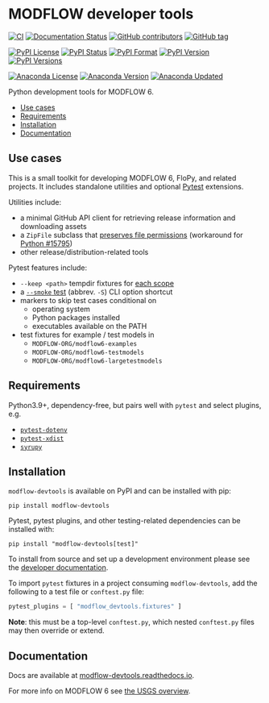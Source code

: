 # MODFLOW developer tools

[![CI](https://github.com/MODFLOW-ORG/modflow-devtools/actions/workflows/ci.yml/badge.svg)](https://github.com/MODFLOW-ORG/modflow-devtools/actions/workflows/ci.yml)
[![Documentation Status](https://readthedocs.org/projects/modflow-devtools/badge/?version=latest)](https://modflow-devtools.readthedocs.io/en/latest/?badge=latest)
[![GitHub contributors](https://img.shields.io/github/contributors/MODFLOW-ORG/modflow-devtools)](https://img.shields.io/github/contributors/MODFLOW-ORG/modflow-devtools)
[![GitHub tag](https://img.shields.io/github/tag/MODFLOW-ORG/modflow-devtools.svg)](https://github.com/MODFLOW-ORG/modflow-devtools/tags/latest)

[![PyPI License](https://img.shields.io/pypi/l/modflow-devtools)](https://pypi.python.org/pypi/modflow-devtools)
[![PyPI Status](https://img.shields.io/pypi/status/modflow-devtools.png)](https://pypi.python.org/pypi/modflow-devtools)
[![PyPI Format](https://img.shields.io/pypi/format/modflow-devtools)](https://pypi.python.org/pypi/modflow-devtools)
[![PyPI Version](https://img.shields.io/pypi/v/modflow-devtools.png)](https://pypi.python.org/pypi/modflow-devtools)
[![PyPI Versions](https://img.shields.io/pypi/pyversions/modflow-devtools.png)](https://pypi.python.org/pypi/modflow-devtools)

[![Anaconda License](https://anaconda.org/conda-forge/modflow-devtools/badges/license.svg)](https://anaconda.org/conda-forge/modflow-devtools/badges/license.svg)
[![Anaconda Version](https://anaconda.org/conda-forge/modflow-devtools/badges/version.svg)](https://anaconda.org/conda-forge/modflow-devtools)
[![Anaconda Updated](https://anaconda.org/conda-forge/modflow-devtools/badges/latest_release_date.svg)](https://anaconda.org/conda-forge/modflow-devtools)

<!-- START doctoc generated TOC please keep comment here to allow auto update -->
<!-- DON'T EDIT THIS SECTION, INSTEAD RE-RUN doctoc TO UPDATE -->

Python development tools for MODFLOW 6.

- [Use cases](#use-cases)
- [Requirements](#requirements)
- [Installation](#installation)
- [Documentation](#documentation)

<!-- END doctoc generated TOC please keep comment here to allow auto update -->

## Use cases

This is a small toolkit for developing MODFLOW 6, FloPy, and related projects. It includes standalone utilities and optional [Pytest](https://github.com/pytest-dev/pytest) extensions.

Utilities include:

* a minimal GitHub API client for retrieving release information and downloading assets
* a `ZipFile` subclass that [preserves file permissions](https://stackoverflow.com/questions/39296101/python-zipfile-removes-execute-permissions-from-binaries) (workaround for [Python #15795](https://bugs.python.org/issue15795))
* other release/distribution-related tools

Pytest features include:

- `--keep <path>` tempdir fixtures for [each scope](https://docs.pytest.org/en/stable/how-to/fixtures.html#scope-sharing-fixtures-across-classes-modules-packages-or-session)
- a [`--smoke` test](https://en.wikipedia.org/wiki/Smoke_testing_(software)) (abbrev. `-S`) CLI option shortcut
- markers to skip test cases conditional on
  - operating system
  - Python packages installed
  - executables available on the PATH
- test fixtures for example / test models in
  - `MODFLOW-ORG/modflow6-examples`
  - `MODFLOW-ORG/modflow6-testmodels`
  - `MODFLOW-ORG/modflow6-largetestmodels`

## Requirements

Python3.9+, dependency-free, but pairs well with `pytest` and select plugins, e.g.

- [`pytest-dotenv`](https://github.com/quiqua/pytest-dotenv)
- [`pytest-xdist`](https://github.com/pytest-dev/pytest-xdist)
- [`syrupy`](https://github.com/tophat/syrupy)

## Installation

`modflow-devtools` is available on PyPI and can be installed with pip:

```shell
pip install modflow-devtools
```

Pytest, pytest plugins, and other testing-related dependencies can be installed with:

```shell
pip install "modflow-devtools[test]"
```

To install from source and set up a development environment please see the [developer documentation](DEVELOPER.md).

To import `pytest` fixtures in a project consuming `modflow-devtools`, add the following to a test file or `conftest.py` file:

```python
pytest_plugins = [ "modflow_devtools.fixtures" ]
```

**Note**: this must be a top-level `conftest.py`, which nested `conftest.py` files may then override or extend.

## Documentation

Docs are available at [modflow-devtools.readthedocs.io](https://modflow-devtools.readthedocs.io/en/latest/).

For more info on MODFLOW 6 see [the USGS overview](https://water.usgs.gov/ogw/modflow/).
